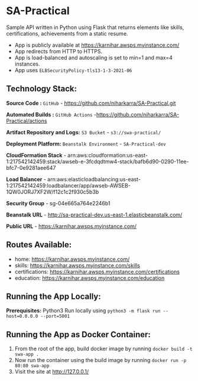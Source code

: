 # SA-Practical
Sample API written in Python using Flask that returns elements like skills, certifications, achievements from a static resume.

- App is publicly available at https://karnihar.awsps.myinstance.com/
- App redirects from HTTP to HTTPS.
- App is load-balanced and autoscaling is set to min=1 and max=4 instances.
- App uses `ELBSecurityPolicy-tls13-1-3-2021-06`

## Technology Stack:

**Source Code :**  `GitHub` - https://github.com/niharkarra/SA-Practical.git

**Automated Builds :**  `GitHub Actions` -https://github.com/niharkarra/SA-Practical/actions

**Artifact Repository and Logs:**  `S3 Bucket` - `s3://swa-practical/`

**Deployment Platform:**  `Beanstalk Environment` - `SA-Practical-dev`

**CloudFormation Stack** - arn:aws:cloudformation:us-east-1:217542142459:stack/awseb-e-3fcdqdtmw4-stack/bafb6d90-0290-11ee-bfc7-0e9281aee647

**Load Balancer** - arn:aws:elasticloadbalancing:us-east-1:217542142459:loadbalancer/app/awseb-AWSEB-1QW0JORJ7XF2W/f12c1c2f930c5b3b

**Security Group** - sg-04e665a764e2246b1

**Beanstalk URL** - http://sa-practical-dev.us-east-1.elasticbeanstalk.com/

**Public URL** - https://karnihar.awsps.myinstance.com/

## Routes Available:
- home: https://karnihar.awsps.myinstance.com/
- skills: https://karnihar.awsps.myinstance.com/skills
- certifications: https://karnihar.awsps.myinstance.com/certifications
- education: https://karnihar.awsps.myinstance.com/education

## Running the App Locally:

**Prerequisites:** Python3
Run locally using `python3 -m flask run --host=0.0.0.0 --port=5001`

## Running the App as Docker Container:

1. From the root of the app, build docker image by running
`docker build -t swa-app .`
2. Now run the container using the build image by running 
`docker run -p 80:80 swa-app`
3. Visit the site at http://127.0.0.1/
